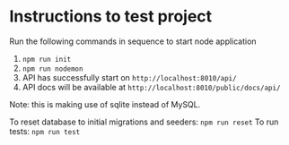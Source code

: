 # Instructions to test project
Run the following commands in sequence to start node application
1. `npm run init`
2. `npm run nodemon`
3. API has successfully start on `http://localhost:8010/api/`
4. API docs will be available at `http://localhost:8010/public/docs/api/`

Note: this is making use of sqlite instead of MySQL.

To reset database to initial migrations and seeders: `npm run reset`
To run tests: `npm run test`
